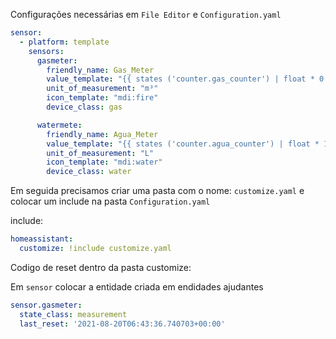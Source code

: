Configurações necessárias em  ``File Editor`` e ``Configuration.yaml``

``` yaml
sensor:
  - platform: template
    sensors:
      gasmeter:
        friendly_name: Gas_Meter
        value_template: "{{ states ('counter.gas_counter') | float * 0.01}}"
        unit_of_measurement: "m³"
        icon_template: "mdi:fire"
        device_class: gas

      watermete:
        friendly_name: Agua_Meter
        value_template: "{{ states ('counter.agua_counter') | float * 1}}"
        unit_of_measurement: "L"
        icon_template: "mdi:water"
        device_class: water
```

Em seguida precisamos criar uma pasta com o nome: ``customize.yaml`` e colocar um include na pasta ``Configuration.yaml``

include:
``` yaml
homeassistant:
  customize: !include customize.yaml
```

Codigo de reset dentro da pasta customize: 

Em ``sensor`` colocar a entidade criada em endidades ajudantes

```yaml
sensor.gasmeter:
  state_class: measurement
  last_reset: '2021-08-20T06:43:36.740703+00:00'
```
